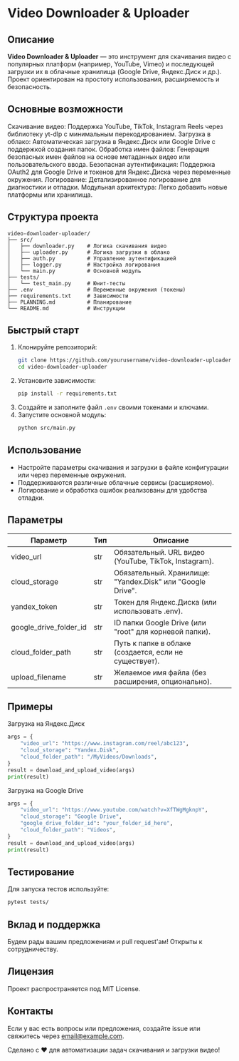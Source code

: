 # Video Downloader & Uploader

## Описание
**Video Downloader & Uploader** — это инструмент для скачивания видео с популярных платформ (например, YouTube, Vimeo) и последующей загрузки их в облачные хранилища (Google Drive, Яндекс.Диск и др.). Проект ориентирован на простоту использования, расширяемость и безопасность.

## Основные возможности

Скачивание видео: Поддержка YouTube, TikTok, Instagram Reels через библиотеку yt-dlp с минимальным перекодированием.
Загрузка в облако: Автоматическая загрузка в Яндекс.Диск или Google Drive с поддержкой создания папок.
Обработка имен файлов: Генерация безопасных имен файлов на основе метаданных видео или пользовательского ввода.
Безопасная аутентификация: Поддержка OAuth2 для Google Drive и токенов для Яндекс.Диска через переменные окружения.
Логирование: Детализированное логирование для диагностики и отладки.
Модульная архитектура: Легко добавить новые платформы или хранилища.

## Структура проекта
```
video-downloader-uploader/
├── src/
│   ├── downloader.py    # Логика скачивания видео
│   ├── uploader.py      # Логика загрузки в облако
│   ├── auth.py          # Управление аутентификацией
│   ├── logger.py        # Настройка логирования
│   └── main.py          # Основной модуль
├── tests/
│   └── test_main.py     # Юнит-тесты
├── .env                 # Переменные окружения (токены)
├── requirements.txt     # Зависимости
├── PLANNING.md          # Планирование
└── README.md            # Инструкции
```

## Быстрый старт
1. Клонируйте репозиторий:
   ```sh
   git clone https://github.com/yourusername/video-downloader-uploader.git
   cd video-downloader-uploader
   ```
2. Установите зависимости:
   ```sh
   pip install -r requirements.txt
   ```
3. Создайте и заполните файл `.env` своими токенами и ключами.
4. Запустите основной модуль:
   ```sh
   python src/main.py
   ```

## Использование
- Настройте параметры скачивания и загрузки в файле конфигурации или через переменные окружения.
- Поддерживаются различные облачные сервисы (расширяемо).
- Логирование и обработка ошибок реализованы для удобства отладки.

## Параметры
Параметр | Тип | Описание
---------|-----|---------
video_url | str | Обязательный. URL видео (YouTube, TikTok, Instagram).
cloud_storage | str | Обязательный. Хранилище: "Yandex.Disk" или "Google Drive".
yandex_token | str | Токен для Яндекс.Диска (или использовать .env).
google_drive_folder_id | str | ID папки Google Drive (или "root" для корневой папки).
cloud_folder_path | str | Путь к папке в облаке (создается, если не существует).
upload_filename | str | Желаемое имя файла (без расширения, опционально).

## Примеры
Загрузка на Яндекс.Диск
```python
args = {
    "video_url": "https://www.instagram.com/reel/abc123",
    "cloud_storage": "Yandex.Disk",
    "cloud_folder_path": "/MyVideos/Downloads",
}
result = download_and_upload_video(args)
print(result)
```

Загрузка на Google Drive
```python
args = {
    "video_url": "https://www.youtube.com/watch?v=XfTWgMgknpY",
    "cloud_storage": "Google Drive",
    "google_drive_folder_id": "your_folder_id_here",
    "cloud_folder_path": "Videos",
}
result = download_and_upload_video(args)
print(result)
```

## Тестирование
Для запуска тестов используйте:
```sh
pytest tests/
```

## Вклад и поддержка
Будем рады вашим предложениям и pull request'ам! Открыты к сотрудничеству.

## Лицензия
Проект распространяется под MIT License.

## Контакты
Если у вас есть вопросы или предложения, создайте issue или свяжитесь через email@example.com.

Сделано с ❤️ для автоматизации задач скачивания и загрузки видео!
